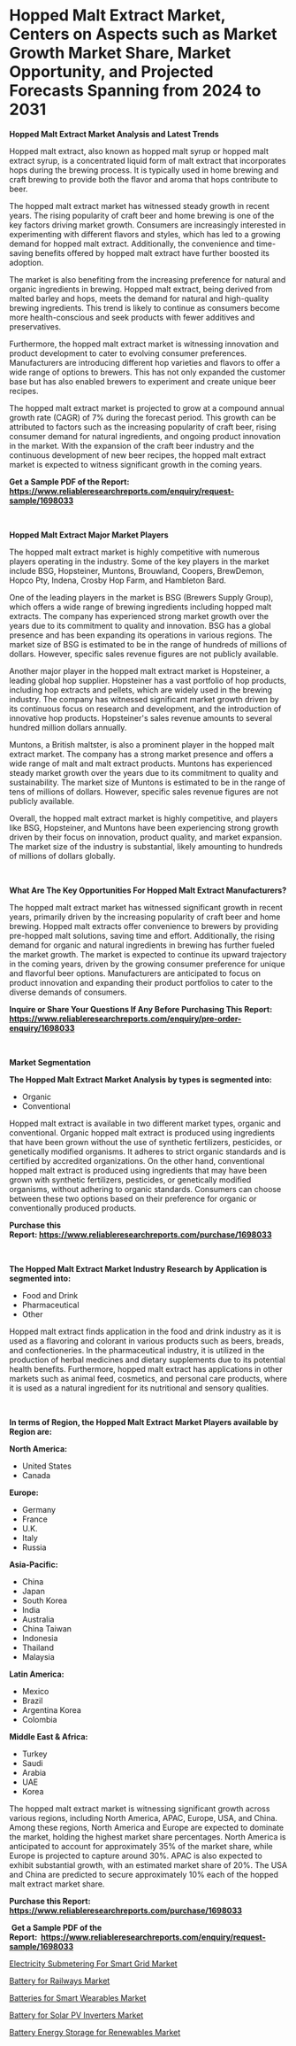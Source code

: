 <p><h1>Hopped Malt Extract Market, Centers on Aspects such as Market Growth Market Share, Market Opportunity, and Projected Forecasts Spanning from 2024 to 2031</h1></p><p><strong>Hopped Malt Extract Market Analysis and Latest Trends</strong></p>
<p><p>Hopped malt extract, also known as hopped malt syrup or hopped malt extract syrup, is a concentrated liquid form of malt extract that incorporates hops during the brewing process. It is typically used in home brewing and craft brewing to provide both the flavor and aroma that hops contribute to beer.</p><p>The hopped malt extract market has witnessed steady growth in recent years. The rising popularity of craft beer and home brewing is one of the key factors driving market growth. Consumers are increasingly interested in experimenting with different flavors and styles, which has led to a growing demand for hopped malt extract. Additionally, the convenience and time-saving benefits offered by hopped malt extract have further boosted its adoption.</p><p>The market is also benefiting from the increasing preference for natural and organic ingredients in brewing. Hopped malt extract, being derived from malted barley and hops, meets the demand for natural and high-quality brewing ingredients. This trend is likely to continue as consumers become more health-conscious and seek products with fewer additives and preservatives.</p><p>Furthermore, the hopped malt extract market is witnessing innovation and product development to cater to evolving consumer preferences. Manufacturers are introducing different hop varieties and flavors to offer a wide range of options to brewers. This has not only expanded the customer base but has also enabled brewers to experiment and create unique beer recipes.</p><p>The hopped malt extract market is projected to grow at a compound annual growth rate (CAGR) of 7% during the forecast period. This growth can be attributed to factors such as the increasing popularity of craft beer, rising consumer demand for natural ingredients, and ongoing product innovation in the market. With the expansion of the craft beer industry and the continuous development of new beer recipes, the hopped malt extract market is expected to witness significant growth in the coming years.</p></p>
<p><strong>Get a Sample PDF of the Report:&nbsp; <a href="https://www.reliableresearchreports.com/enquiry/request-sample/1698033">https://www.reliableresearchreports.com/enquiry/request-sample/1698033</a></strong></p>
<p>&nbsp;</p>
<p><strong>Hopped Malt Extract Major Market Players</strong></p>
<p><p>The hopped malt extract market is highly competitive with numerous players operating in the industry. Some of the key players in the market include BSG, Hopsteiner, Muntons, Brouwland, Coopers, BrewDemon, Hopco Pty, Indena, Crosby Hop Farm, and Hambleton Bard.</p><p>One of the leading players in the market is BSG (Brewers Supply Group), which offers a wide range of brewing ingredients including hopped malt extracts. The company has experienced strong market growth over the years due to its commitment to quality and innovation. BSG has a global presence and has been expanding its operations in various regions. The market size of BSG is estimated to be in the range of hundreds of millions of dollars. However, specific sales revenue figures are not publicly available.</p><p>Another major player in the hopped malt extract market is Hopsteiner, a leading global hop supplier. Hopsteiner has a vast portfolio of hop products, including hop extracts and pellets, which are widely used in the brewing industry. The company has witnessed significant market growth driven by its continuous focus on research and development, and the introduction of innovative hop products. Hopsteiner's sales revenue amounts to several hundred million dollars annually.</p><p>Muntons, a British maltster, is also a prominent player in the hopped malt extract market. The company has a strong market presence and offers a wide range of malt and malt extract products. Muntons has experienced steady market growth over the years due to its commitment to quality and sustainability. The market size of Muntons is estimated to be in the range of tens of millions of dollars. However, specific sales revenue figures are not publicly available.</p><p>Overall, the hopped malt extract market is highly competitive, and players like BSG, Hopsteiner, and Muntons have been experiencing strong growth driven by their focus on innovation, product quality, and market expansion. The market size of the industry is substantial, likely amounting to hundreds of millions of dollars globally.</p></p>
<p>&nbsp;</p>
<p><strong>What Are The Key Opportunities For Hopped Malt Extract Manufacturers?</strong></p>
<p><p>The hopped malt extract market has witnessed significant growth in recent years, primarily driven by the increasing popularity of craft beer and home brewing. Hopped malt extracts offer convenience to brewers by providing pre-hopped malt solutions, saving time and effort. Additionally, the rising demand for organic and natural ingredients in brewing has further fueled the market growth. The market is expected to continue its upward trajectory in the coming years, driven by the growing consumer preference for unique and flavorful beer options. Manufacturers are anticipated to focus on product innovation and expanding their product portfolios to cater to the diverse demands of consumers.</p></p>
<p><strong>Inquire or Share Your Questions If Any Before Purchasing This Report: <a href="https://www.reliableresearchreports.com/enquiry/pre-order-enquiry/1698033">https://www.reliableresearchreports.com/enquiry/pre-order-enquiry/1698033</a></strong></p>
<p>&nbsp;</p>
<p><strong>Market Segmentation</strong></p>
<p><strong>The Hopped Malt Extract Market Analysis by types is segmented into:</strong></p>
<p><ul><li>Organic</li><li>Conventional</li></ul></p>
<p><p>Hopped malt extract is available in two different market types, organic and conventional. Organic hopped malt extract is produced using ingredients that have been grown without the use of synthetic fertilizers, pesticides, or genetically modified organisms. It adheres to strict organic standards and is certified by accredited organizations. On the other hand, conventional hopped malt extract is produced using ingredients that may have been grown with synthetic fertilizers, pesticides, or genetically modified organisms, without adhering to organic standards. Consumers can choose between these two options based on their preference for organic or conventionally produced products.</p></p>
<p><strong>Purchase this Report:&nbsp;<a href="https://www.reliableresearchreports.com/purchase/1698033">https://www.reliableresearchreports.com/purchase/1698033</a></strong></p>
<p>&nbsp;</p>
<p><strong>The Hopped Malt Extract Market Industry Research by Application is segmented into:</strong></p>
<p><ul><li>Food and Drink</li><li>Pharmaceutical</li><li>Other</li></ul></p>
<p><p>Hopped malt extract finds application in the food and drink industry as it is used as a flavoring and colorant in various products such as beers, breads, and confectioneries. In the pharmaceutical industry, it is utilized in the production of herbal medicines and dietary supplements due to its potential health benefits. Furthermore, hopped malt extract has applications in other markets such as animal feed, cosmetics, and personal care products, where it is used as a natural ingredient for its nutritional and sensory qualities.</p></p>
<p>&nbsp;</p>
<p><strong>In terms of Region, the Hopped Malt Extract Market Players available by Region are:</strong></p>
<p>
    <p> <strong> North America: </strong>
        <ul>
            <li>United States</li>
            <li>Canada</li>
        </ul>
        </p> 
    <p> <strong> Europe: </strong>
        <ul>
            <li>Germany</li>
            <li>France</li>
            <li>U.K.</li>
            <li>Italy</li>
            <li>Russia</li>
        </ul>
        </p> 
    <p> <strong> Asia-Pacific: </strong>
        <ul>
            <li>China</li>
            <li>Japan</li>
            <li>South Korea</li>
            <li>India</li>
            <li>Australia</li>
            <li>China Taiwan</li>
            <li>Indonesia</li>
            <li>Thailand</li>
            <li>Malaysia</li>
        </ul>
        </p> 
    <p> <strong> Latin America: </strong>
        <ul>
            <li>Mexico</li>
            <li>Brazil</li>
            <li>Argentina Korea</li>
            <li>Colombia</li>
        </ul>
        </p> 
    <p> <strong> Middle East & Africa: </strong>
        <ul>
            <li>Turkey</li>
            <li>Saudi</li>
            <li>Arabia</li>
            <li>UAE</li>
            <li>Korea</li>
        </ul>
    </p>
    </p>
<p><p>The hopped malt extract market is witnessing significant growth across various regions, including North America, APAC, Europe, USA, and China. Among these regions, North America and Europe are expected to dominate the market, holding the highest market share percentages. North America is anticipated to account for approximately 35% of the market share, while Europe is projected to capture around 30%. APAC is also expected to exhibit substantial growth, with an estimated market share of 20%. The USA and China are predicted to secure approximately 10% each of the hopped malt extract market share.</p></p>
<p><strong>Purchase this Report: <a href="https://www.reliableresearchreports.com/purchase/1698033">https://www.reliableresearchreports.com/purchase/1698033</a></strong></p>
<p>&nbsp;<strong>Get a Sample PDF of the Report:&nbsp;&nbsp;<a href="https://www.reliableresearchreports.com/enquiry/request-sample/1698033">https://www.reliableresearchreports.com/enquiry/request-sample/1698033</a></strong></p>
<p><strong></strong></p>
<p><p><a href="https://github.com/aashishrp/Market-Research-Report-List-1/blob/main/electricity-submetering-for-smart-grid-market.md">Electricity Submetering For Smart Grid Market</a></p><p><a href="https://github.com/Paul14Anderson63/Market-Research-Report-List-2/blob/main/battery-for-railways-market.md">Battery for Railways Market</a></p><p><a href="https://github.com/aashishrp02/Market-Research-Report-List-1/blob/main/batteries-for-smart-wearables-market.md">Batteries for Smart Wearables Market</a></p><p><a href="https://github.com/dringals/Market-Research-Report-List-2/blob/main/battery-for-solar-pv-inverters-market.md">Battery for Solar PV Inverters Market</a></p><p><a href="https://github.com/aasishrp01/Market-Research-Report-List-2/blob/main/battery-energy-storage-for-renewables-market.md">Battery Energy Storage for Renewables Market</a></p></p>